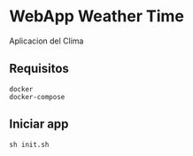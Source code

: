 # WebApp Weather Time

Aplicacion del Clima

## Requisitos

    docker
    docker-compose

## Iniciar app

    sh init.sh
